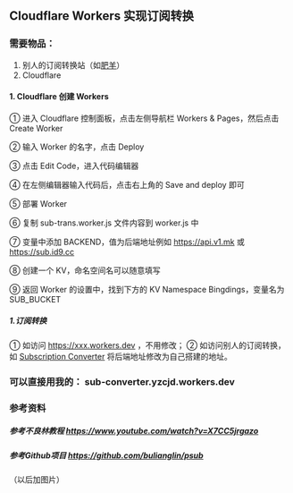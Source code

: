 ## Cloudflare Workers 实现订阅转换

### 需要物品：
1. 别人的订阅转换站（如[肥羊](https://api.v1.mk)）
2. Cloudflare

#### 1. Cloudflare 创建 Workers
① 进入 Cloudflare 控制面板，点击左侧导航栏 Workers & Pages，然后点击 Create Worker



② 输入 Worker 的名字，点击 Deploy



③ 点击 Edit Code，进入代码编辑器



④ 在左侧编辑器输入代码后，点击右上角的 Save and deploy 即可




⑤ 部署 Worker

⑥ 复制 sub-trans.worker.js 文件内容到 worker.js 中

⑦ 变量中添加 BACKEND，值为后端地址例如 https://api.v1.mk 或 https://sub.id9.cc



⑧ 创建一个 KV，命名空间名可以随意填写



⑨ 返回 Worker 的设置中，找到下方的 KV Namespace Bingdings，变量名为 SUB_BUCKET



##### 1.订阅转换
① 如访问 https://xxx.workers.dev ，不用修改；
② 如访问别人的订阅转换，如 [Subscription Converter](https://sub-web.netlify.app/) 将后端地址修改为自己搭建的地址。




### 可以直接用我的： sub-converter.yzcjd.workers.dev

### 参考资料
##### 参考不良林教程 https://www.youtube.com/watch?v=X7CC5jrgazo
##### 参考Github项目 https://github.com/bulianglin/psub

（以后加图片）
